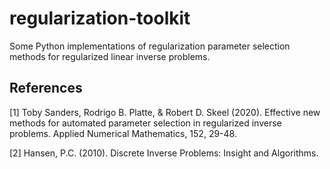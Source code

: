 # regularization-toolkit

Some Python implementations of regularization parameter selection methods for regularized linear inverse problems.


## References


[1] Toby Sanders, Rodrigo B. Platte, & Robert D. Skeel (2020). Effective new methods for automated parameter selection in regularized inverse problems. Applied Numerical Mathematics, 152, 29-48.

[2] Hansen, P.C. (2010). Discrete Inverse Problems: Insight and Algorithms.

